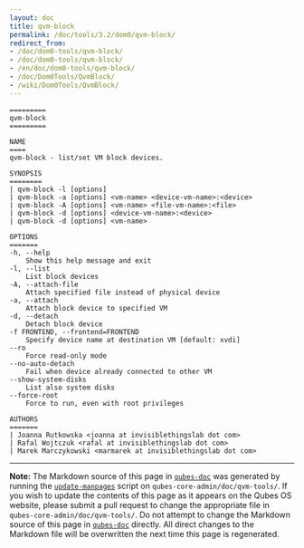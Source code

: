 ```yaml
---
layout: doc
title: qvm-block
permalink: /doc/tools/3.2/dom0/qvm-block/
redirect_from:
- /doc/dom0-tools/qvm-block/
- /doc/dom0-tools/qvm-block/
- /en/doc/dom0-tools/qvm-block/
- /doc/Dom0Tools/QvmBlock/
- /wiki/Dom0Tools/QvmBlock/
---
```


```
=========
qvm-block
=========

NAME
====
qvm-block - list/set VM block devices.

SYNOPSIS
========
| qvm-block -l [options]
| qvm-block -a [options] <vm-name> <device-vm-name>:<device>
| qvm-block -A [options] <vm-name> <file-vm-name>:<file>
| qvm-block -d [options] <device-vm-name>:<device>
| qvm-block -d [options] <vm-name>

OPTIONS
=======
-h, --help
    Show this help message and exit
-l, --list
    List block devices            
-A, --attach-file
    Attach specified file instead of physical device
-a, --attach
    Attach block device to specified VM
-d, --detach          
    Detach block device
-f FRONTEND, --frontend=FRONTEND
    Specify device name at destination VM [default: xvdi]
--ro
    Force read-only mode
--no-auto-detach
    Fail when device already connected to other VM
--show-system-disks
    List also system disks
--force-root
    Force to run, even with root privileges

AUTHORS
=======
| Joanna Rutkowska <joanna at invisiblethingslab dot com>
| Rafal Wojtczuk <rafal at invisiblethingslab dot com>
| Marek Marczykowski <marmarek at invisiblethingslab dot com>
```

-----

**Note:** The Markdown source of this page in [`qubes-doc`] was generated by
running the [`update-manpages`] script on `qubes-core-admin/doc/qvm-tools/`.
If you wish to update the contents of this page as it appears on the Qubes OS
website, please submit a pull request to change the appropriate file in
`qubes-core-admin/doc/qvm-tools/`. Do not attempt to change the Markdown source
of this page in [`qubes-doc`] directly. All direct changes to the Markdown file will be
overwritten the next time this page is regenerated.

[`qubes-doc`]: https://github.com/QubesOS/qubes-doc/
[`update-manpages`]: https://github.com/QubesOS/qubesos.github.io/blob/master/_utils/update-manpages

